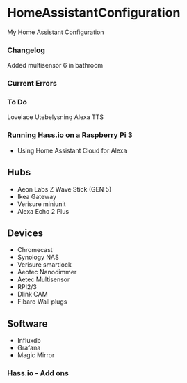 # HomeAssistantConfiguration
My Home Assistant Configuration


### Changelog
Added multisensor 6 in bathroom


### Current Errors


### To Do

Lovelace
Utebelysning
Alexa TTS

### Running Hass.io on a Raspberry Pi 3
* Using Home Assistant Cloud for Alexa

## Hubs
* Aeon Labs Z Wave Stick (GEN 5)
* Ikea Gateway
* Verisure miniunit
* Alexa Echo 2 Plus

## Devices
* Chromecast
* Synology NAS
* Verisure smartlock
* Aeotec Nanodimmer
* Aetec Multisensor 
* RPI2/3
* Dlink CAM
* Fibaro Wall plugs

## Software
* Influxdb
* Grafana
* Magic Mirror


### Hass.io - Add ons
